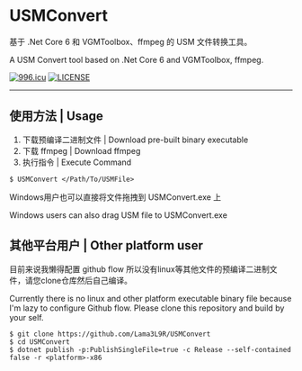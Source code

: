 # USMConvert

基于 .Net Core 6 和 VGMToolbox、ffmpeg 的 USM 文件转换工具。

A USM Convert tool based on .Net Core 6 and VGMToolbox, ffmpeg.

[![996.icu](https://img.shields.io/badge/link-996.icu-red.svg)](https://996.icu)
[![LICENSE](https://img.shields.io/badge/license-Anti%20996-blue.svg)](https://github.com/996icu/996.ICU/blob/master/LICENSE)

---

## 使用方法 | Usage

1. 下载预编译二进制文件 | Download pre-built binary executable
2. 下载 ffmpeg | Download ffmpeg
3. 执行指令 | Execute Command
```
$ USMConvert </Path/To/USMFile>
```

Windows用户也可以直接将文件拖拽到 USMConvert.exe 上

Windows users can also drag USM file to USMConvert.exe

## 其他平台用户 | Other platform user

目前来说我懒得配置 github flow 所以没有linux等其他文件的预编译二进制文件，请您clone仓库然后自己编译。

Currently there is no linux and other platform executable binary file because I'm lazy to configure Github flow.
Please clone this repository and build by your self.

```
$ git clone https://github.com/Lama3L9R/USMConvert
$ cd USMConvert
$ dotnet publish -p:PublishSingleFile=true -c Release --self-contained false -r <platform>-x86
```